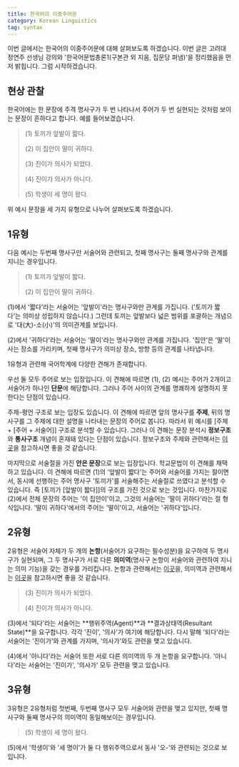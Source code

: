 ```yaml
---
title: 한국어의 이중주어문
category: Korean Linguistics
tag: syntax
---
```


이번 글에서는 한국어의 이중주어문에 대해 살펴보도록 하겠습니다. 이번 글은 고려대 정연주 선생님 강의와 '한국어문법총론1(구본관 외 지음, 집문당 펴냄)'을 정리했음을 먼저 밝힙니다. 그럼 시작하겠습니다.



## 현상 관찰

한국어에는 한 문장에 주격 명사구가 두 번 나타나서 주어가 두 번 실현되는 것처럼 보이는 문장이 흔하다고 합니다. 예를 들어보겠습니다.

> (1) 토끼가 앞발이 짧다.
>
> (2) 이 집안이 딸이 귀하다.
>
> (3) 진이가 의사가 되었다.
>
> (4) 진이가 의사가 아니다.
>
> (5) 학생이 세 명이 왔다.

위 예시 문장을 세 가지 유형으로 나누어 살펴보도록 하겠습니다.



## 1유형

다음 예시는 두번째 명사구만 서술어와 관련되고, 첫째 명사구는 둘째 명사구와 관계를 지니는 경우입니다.

> (1) 토끼가 앞발이 짧다.
>
> (2) 이 집안이 딸이 귀하다.

(1)에서 '짧다'라는 서술어는 '앞발이'라는 명사구와만 관계를 가집니다. ('토끼가 짧다'는 의미상 성립하지 않습니다.) 그런데 토끼는 앞발보다 넓은 범위를 포괄하는 개념으로 '대(大)-소(小)'의 의미관계를 보입니다.

(2)에서 '귀하다'라는 서술어는 '딸이'라는 명사구와만 관계를 가집니다. '집안'은 '딸'이 사는 장소를 가리키며, 첫째 명사구가 의미상 장소, 방향 등의 관계를 나타냅니다.

1유형과 관련해 국어학계에 다양한 견해가 존재합니다. 

우선 둘 모두 주어로 보는 입장입니다. 이 견해에 따르면 (1), (2) 예시는 주어가 2개이고 서술어가 하나인 **단문**에 해당합니다. 그러나 주어 사이의 관계를 명쾌하게 설명하지 못한다는 단점이 있습니다.

주제-평언 구조로 보는 입장도 있습니다. 이 견해에 따르면 앞의 명사구를 **주제**, 뒤의 명사구를 그 주제에 대한 설명을 나타내는 문장의 주어로 봅니다. 따라서 위 예시를 [주제 + \[주어 + 서술어\]] 구조로 분석할 수 있습니다. 그러나 이 견해는 문장 분석시 **정보구조**와 **통사구조** 개념이 혼재돼 있다는 단점이 있습니다. 정보구조와 주제와 관련해서는 [이곳](https://ratsgo.github.io/korean%20linguistics/2017/07/11/senttopic/)을 참고하시면 좋을 것 같습니다.

마지막으로 서술절을 가진 **안은 문장**으로 보는 입장입니다. 학교문법이 이 견해를 채택하고 있습니다. 이 견해에 따르면 (1)의 '앞발이 짧다'는 주어와 서술어를 가지는 절이면서, 동시에 선행하는 주어 명사구 '토끼가'를 서술해주는 서술절로 쓰였다고 분석할 수 있습니다. 즉 [토끼가 \[앞발이 짧다]]의 구조를 가진 것으로 보는 것입니다. 마찬가지로 (2)에서 전체 문장의 주어는 '이 집안이'이고, 그것의 서술어는 '딸이 귀하다'라는 절 형식입니다. '딸이 귀하다'에서의 주어는 '딸이'이고, 서술어는 '귀하다'입니다.



## 2유형

2유형은 서술어 자체가 두 개의 **논항**(서술어가 요구하는 필수성분)을 요구하여 두 명사구가 실현되며, 그 두 명사구가 서로 다른 **의미역**(명사구 논항이 서술어와 관련하여 지니는 의미 기능)을 갖는 경우를 가리킵니다. 논항과 관련해서는 [이곳](https://ratsgo.github.io/korean%20linguistics/2017/04/29/parsing/)을, 의미역과 관련해서는 [이곳](https://ratsgo.github.io/korean%20linguistics/2017/06/04/thetarole/)을 참고하시면 좋을 것 같습니다.

> (3) 진이가 의사가 되었다.
>
> (4) 진이가 의사가 아니다.

(3)에서 '되다'라는 서술어는 **행위주역(Agent)**과 **결과상태역(Resultant State)**을 요구합니다. 각각 '진이', '의사'가 여기에 해당합니다. 다시 말해 '되다'라는 서술어는 '진이가'와 관계를 가지며, '의사가'와도 관련을 맺고 있습니다.

(4)에서 '아니다'라는 서술어 또한 서로 다른 의미역의 두 개 논항을 요구합니다. '아니다'라는 서술어는 '진이가', '의사가' 모두 관련을 맺고 있습니다.



## 3유형

3유형은 2유형처럼 첫번째, 두번째 명사구 모두 서술어와 관련을 맺고 있지만, 첫째 명사구와 둘째 명사구의 의미역이 동일해보이는 경우입니다.

> (5) 학생이 세 명이 왔다.

(5)에서 '학생이'와 '세 명이'가 둘 다 행위주역으로서 동사 '오-'와 관련되는 것으로 보입니다.